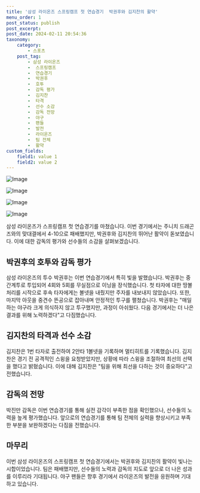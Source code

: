 ```yaml
---
title: '삼성 라이온즈 스프링캠프 첫 연습경기  박권후와 김지찬의 활약'
menu_order: 1
post_status: publish
post_excerpt: 
post_date: 2024-02-11 20:54:36
taxonomy:
    category:
        - 스포츠
    post_tag:
        - 삼성 라이온즈
        -  스프링캠프
        -  연습경기
        -  박권후
        -  호투
        -  감독 평가
        -  김지찬
        -  타격
        -  선수 소감
        -  감독 전망
        -  야구
        -  팬들
        -  발전
        -  라이온즈
        -  팀 전체
        -  활약
custom_fields:
    field1: value 1
    field2: value 2
---
```


![Image](https://imgnews.pstatic.net/image/477/2024/02/11/0000473157_001_20240211174102166.jpg?type=w647)

![Image](https://imgnews.pstatic.net/image/477/2024/02/11/0000473157_002_20240211174102208.jpg?type=w647)

![Image](https://imgnews.pstatic.net/image/477/2024/02/11/0000473157_003_20240211174102255.jpg?type=w647)

![Image](https://imgnews.pstatic.net/image/477/2024/02/11/0000473157_004_20240211174102294.jpg?type=w647)

삼성 라이온즈가 스프링캠프 첫 연습경기를 마쳤습니다. 이번 경기에서는 주니치 드래곤즈와의 맞대결에서 4-10으로 패배했지만, 박권후와 김지찬의 뛰어난 활약이 돋보였습니다. 이에 대한 감독의 평가와 선수들의 소감을 살펴보겠습니다.
## 박권후의 호투와 감독 평가
삼성 라이온즈의 투수 박권후는 이번 연습경기에서 특히 빛을 발했습니다. 박권후는 중간계투로 투입되어 4회와 5회를 무실점으로 이닝을 장식했습니다. 첫 타자에 대한 땅볼 처리를 시작으로 후속 타자에게는 볼넷을 내줬지만 주자를 내보내지 않았습니다. 또한, 마지막 아웃을 중견수 뜬공으로 잡아내며 안정적인 투구를 펼쳤습니다. 박권후는 "매일 하는 야구라 크게 의식하지 않고 투구했지만, 과정이 아쉬웠다. 다음 경기에서는 더 나은 결과를 위해 노력하겠다"고 다짐했습니다.
## 김지찬의 타격과 선수 소감
김지찬은 1번 타자로 출전하여 2안타 1볼넷을 기록하며 멀티히트를 기록했습니다. 김지찬은 경기 전 공격적인 스윙을 요청받았지만, 상황에 따라 스윙을 조절하여 최선의 선택을 했다고 밝혔습니다. 이에 대해 김지찬은 "팀을 위해 최선을 다하는 것이 중요하다"고 전했습니다.
## 감독의 전망
박진만 감독은 이번 연습경기를 통해 실전 감각이 부족한 점을 확인했으나, 선수들의 노력을 높게 평가했습니다. 앞으로의 연습경기를 통해 팀 전체의 실력을 향상시키고 부족한 부분을 보완하겠다는 다짐을 전했습니다.
## 마무리
이번 삼성 라이온즈의 스프링캠프 첫 연습경기에서는 박권후와 김지찬의 활약이 빛나는 시합이었습니다. 팀은 패배했지만, 선수들의 노력과 감독의 지도로 앞으로 더 나은 성과를 이루리라 기대됩니다. 야구 팬들은 향후 경기에서 라이온즈의 발전을 응원하며 기대하고 있습니다.
